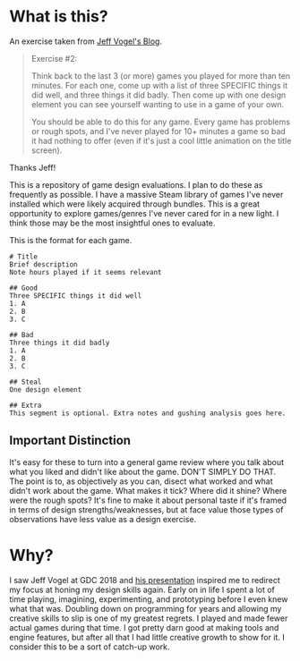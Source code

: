 # What is this?

An exercise taken from [Jeff Vogel's Blog](http://jeff-vogel.blogspot.com/2016/09/a-very-long-post-about-how-to-become.html).
> Exercise #2:
>
>Think back to the last 3 (or more) games you played for more than ten minutes. For each one, come up with a list of three SPECIFIC things it did well, and three things it did badly. Then come up with one design element you can see yourself wanting to use in a game of your own.
>
>You should be able to do this for any game. Every game has problems or rough spots, and I've never played for 10+ minutes a game so bad it had nothing to offer (even if it's just a cool little animation on the title screen).

Thanks Jeff!

This is a repository of game design evaluations. I plan to do these as frequently as possible. I have a massive Steam library of games I've never installed which were likely acquired through bundles. This is a great opportunity to explore games/genres I've never cared for in a new light. I think those may be the most insightful ones to evaluate.

This is the format for each game.
```
# Title
Brief description
Note hours played if it seems relevant

## Good
Three SPECIFIC things it did well
1. A
2. B
3. C

## Bad
Three things it did badly
1. A
2. B
3. C

## Steal
One design element

## Extra
This segment is optional. Extra notes and gushing analysis goes here.
```

## Important Distinction

It's easy for these to turn into a general game review where you talk about what you liked and didn't like about the game. DON'T SIMPLY DO THAT. The point is to, as objectively as you can, disect what worked and what didn't work about the game. What makes it tick? Where did it shine? Where were the rough spots? It's fine to make it about personal taste if it's framed in terms of design strengths/weaknesses, but at face value those types of observations have less value as a design exercise.

# Why?

I saw Jeff Vogel at GDC 2018 and [his presentation](https://www.youtube.com/watch?v=stxVBJem3Rs) inspired me to redirect my focus at honing my design skills again. Early on in life I spent a lot of time playing, imagining, experimenting, and prototyping before I even knew what that was. Doubling down on programming for years and allowing my creative skills to slip is one of my greatest regrets. I played and made fewer actual games during that time. I got pretty darn good at making tools and engine features, but after all that I had little creative growth to show for it. I consider this to be a sort of catch-up work.
